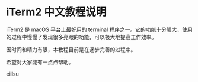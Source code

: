 # iTerm2 中文教程说明

iTerm2 是 macOS 平台上最好用的 terminal 程序之一。它的功能十分强大，使用的过程中慢慢了发现很多亮眼的功能，可以极大地提高工作效率。

因时间和精力有限，本教程目前是在逐步完善的过程中。

希望对大家能有一点点帮助。

eillsu